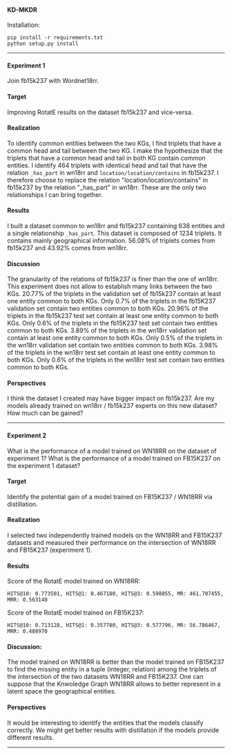 #### KD-MKDR


Installation:
```
pip install -r requirements.txt
python setup.py install
```

---

#### Experiment 1

Join fb15k237 with Wordnet18rr. 

#### Target

Improving RotatE results on the dataset fb15k237 and vice-versa.

#### Realization
To identify common entities between the two KGs, I find triplets that have a common head and tail between the two KG. I make the hypothesize that the triplets that have a common head and tail in both KG contain common entities. I identify 464 triplets with identical head and tail that have the relation ``_has_part`` in wn18rr and ``location/location/contains`` in fb15k237. I therefore choose to replace the relation "location/location/contains" in fb15k237 by the relation "_has_part" in wn18rr. These are the only two relationships I can bring together. 


#### Results

I built a dataset common to wn18rr and fb15k237 containing 638 entities and a single relationship ``_has_part``. This dataset is composed of 1234 triplets. It contains mainly geographical information. 56.08% of triplets comes from fb15k237 and 43.92% comes from wn18rr. 

#### Discussion

The granularity of the relations of fb15k237 is finer than the one of wn18rr. This experiment does not allow to establish many links between the two KGs. 20.77% of the triplets in the validation set of fb15k237 contain at least one entity common to both KGs.  Only 0.7% of the triplets in the fb15K237 validation set contain two entities common to both KGs. 20.96% of the triplets in the fb15k237 test set contain at least one entity common to both KGs. Only 0.6% of the triplets in the fb15K237 test set contain two entities common to both KGs. 3.89% of the triplets in the wn18rr validation set contain at least one entity common to both KGs.  Only 0.5% of the triplets in the wn18rr validation set contain two entities common to both KGs. 3.98% of the triplets in the wn18rr test set contain at least one entity common to both KGs. Only 0.6% of the triplets in the wn18rr test set contain two entities common to both KGs.

#### Perspectives

I think the dataset I created may have bigger impact on fb15k237. Are my models already trained on wn18rr / fb15k237 experts on this new dataset? How much can be gained?

---

#### Experiment 2

What is the performance of a model trained on WN18RR on the dataset of experiment 1? What is the performance of a model trained on FB15K237 on the experiment 1 dataset? 

#### Target 

Identify the potential gain of a model trained on FB15K237 / WN18RR via distillation.

#### Realization

I selected two independently trained models on the WN18RR and FB15K237 datasets and measured their performance on the intersection of WN18RR and FB15K237 (experiment 1).

#### Results

Score of the RotatE model trained on WN18RR:

```HITS@10: 0.773501, HITS@1: 0.467180, HITS@3: 0.598055, MR: 461.707455, MRR: 0.563140```


Score of the RotatE model trained on FB15K237: 

```HITS@10: 0.713128, HITS@1: 0.357780, HITS@3: 0.577796, MR: 56.786467, MRR: 0.488970```

#### Discussion:

The model trained on WN18RR is better than the model trained on FB15K237 to find the missing entity in a tuple (integer, relation) among the triplets of the intersection of the two datasets WN18RR and FB15K237. One can suppose that the Knwoledge Graph WN18RR allows to better represent in a latent space the geographical entities.


#### Perspectives 

It would be interesting to identify the entities that the models classify correctly. We might get better results with distillation if the models provide different results.

---

